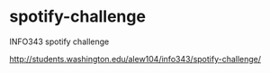 # spotify-challenge
INFO343 spotify challenge

http://students.washington.edu/alew104/info343/spotify-challenge/
